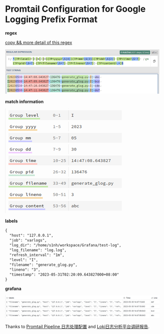 # Promtail Configuration for Google Logging Prefix Format

**regex** 

[copy && more detail of this regex](https://regex101.com/r/dFcVGX/1)

![](assets/regex.png)

**match information**

![](assets/match-information.png)

**labels**

```
{
  "host": "127.0.0.1",
  "job": "varlogs",
  "log_dir": "/home/s1nh/workspace/Grafana/test-log",
  "log_filename": "log.log",
  "refresh_interval": "1m",
  "level": "I",
  "filename": "generate_glog.py",
  "lineno": "3",
  "timestamp": "2023-05-31T02:20:09.643827000+08:00"
}
```

**grafana**

![](assets/grafana.png)

Thanks to 
[Promtail Pipeline 日志处理配置](https://mp.weixin.qq.com/s?__biz=MzU4MjQ0MTU4Ng==&mid=2247492144&idx=1&sn=a1cc13a6423fe50173856bfc898e8d77&chksm=fdbaed2dcacd643b0d3e5a8ff66053f3872077faf1c2a0624b9ea5db0eca82a6ff75034080fe&cur_album_id=1837018771652149250&scene=190#rd) 
and
[Loki日志分析平台调研报告](https://cookie1loki2search.netlify.app/).
